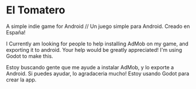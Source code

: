 # El Tomatero
A simple indie game for Android // Un juego simple para Android. Creado en España!

I Currently am looking for people to help installing AdMob on my game, and exporting it to android. Your help would be greatly appreciated!
I'm using Godot to make this.

Estoy buscando gente que me ayude a instalar AdMob, y lo exporte a Android. Si puedes ayudar, lo agradaceria mucho!
Estoy usando Godot para crear la app.

